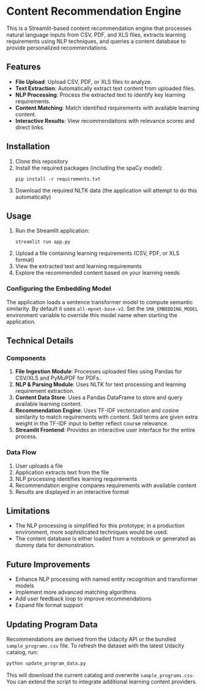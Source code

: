 # Content Recommendation Engine

This is a Streamlit-based content recommendation engine that processes natural language inputs from CSV, PDF, and XLS files, extracts learning requirements using NLP techniques, and queries a content database to provide personalized recommendations.

## Features

- **File Upload**: Upload CSV, PDF, or XLS files to analyze.
- **Text Extraction**: Automatically extract text content from uploaded files.
- **NLP Processing**: Process the extracted text to identify key learning requirements.
- **Content Matching**: Match identified requirements with available learning content.
- **Interactive Results**: View recommendations with relevance scores and direct links.

## Installation

1. Clone this repository
2. Install the required packages (including the spaCy model):
   ```
   pip install -r requirements.txt
   ```
3. Download the required NLTK data (the application will attempt to do this automatically)

## Usage

1. Run the Streamlit application:
   ```
   streamlit run app.py
   ```
2. Upload a file containing learning requirements (CSV, PDF, or XLS format)
3. View the extracted text and learning requirements
4. Explore the recommended content based on your learning needs

### Configuring the Embedding Model

The application loads a sentence transformer model to compute semantic
similarity. By default it uses `all-mpnet-base-v2`. Set the
`SMA_EMBEDDING_MODEL` environment variable to override this model name
when starting the application.

## Technical Details

### Components

1. **File Ingestion Module**: Processes uploaded files using Pandas for CSV/XLS and PyMuPDF for PDFs.
2. **NLP & Parsing Module**: Uses NLTK for text processing and learning requirement extraction.
3. **Content Data Store**: Uses a Pandas DataFrame to store and query available learning content.
4. **Recommendation Engine**: Uses TF-IDF vectorization and cosine similarity to match requirements with content. Skill terms are given extra weight in the TF-IDF input to better reflect course relevance.
5. **Streamlit Frontend**: Provides an interactive user interface for the entire process.

### Data Flow

1. User uploads a file
2. Application extracts text from the file
3. NLP processing identifies learning requirements
4. Recommendation engine compares requirements with available content
5. Results are displayed in an interactive format

## Limitations

- The NLP processing is simplified for this prototype; in a production environment, more sophisticated techniques would be used.
- The content database is either loaded from a notebook or generated as dummy data for demonstration.

## Future Improvements

- Enhance NLP processing with named entity recognition and transformer models
- Implement more advanced matching algorithms
- Add user feedback loop to improve recommendations
- Expand file format support

## Updating Program Data

Recommendations are derived from the Udacity API or the bundled `sample_programs.csv` file. To refresh the dataset with the latest Udacity catalog, run:

```bash
python update_program_data.py
```

This will download the current catalog and overwrite `sample_programs.csv`. You can extend the script to integrate additional learning content providers.
